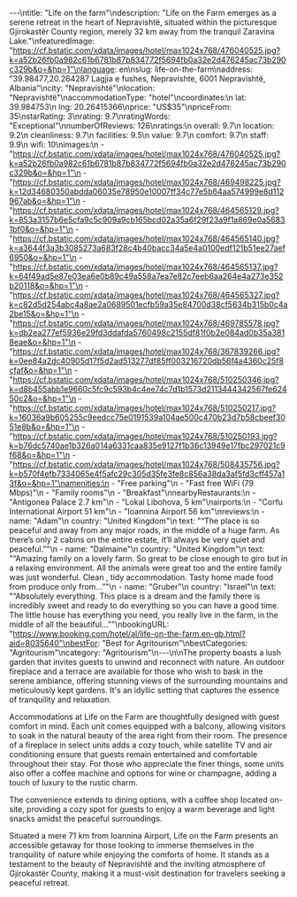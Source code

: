 ---\ntitle: "Life on the farm"\ndescription: "Life on the Farm emerges as a serene retreat in the heart of Nepravishtë, situated within the picturesque Gjirokastër County region, merely 32 km away from the tranquil Zaravina Lake."\nfeaturedImage: "https://cf.bstatic.com/xdata/images/hotel/max1024x768/476040525.jpg?k=a52b26fb0a982c61b6781b87b834772f5694fb0a32e2d476245ac73b290c329b&o=&hp=1"\nlanguage: en\nslug: life-on-the-farm\naddress: "39.98477,20.264287 Lagjia e fushes, Nepravishte, 6001 Nepravishtë, Albania"\ncity: "Nepravishtë"\nlocation: "Nepravishtë"\naccommodationType: "hotel"\ncoordinates:\n  lat: 39.984753\n  lng: 20.26415366\nprice: "US$35"\npriceFrom: 35\nstarRating: 3\nrating: 9.7\nratingWords: "Exceptional"\nnumberOfReviews: 126\nratings:\n  overall: 9.7\n  location: 9.2\n  cleanliness: 9.7\n  facilities: 9.5\n  value: 9.7\n  comfort: 9.7\n  staff: 9.9\n  wifi: 10\nimages:\n  - "https://cf.bstatic.com/xdata/images/hotel/max1024x768/476040525.jpg?k=a52b26fb0a982c61b6781b87b834772f5694fb0a32e2d476245ac73b290c329b&o=&hp=1"\n  - "https://cf.bstatic.com/xdata/images/hotel/max1024x768/469498225.jpg?k=12d34680350abdda06035e78950e10007ff34c77e5b64aa574999e8d112967ab&o=&hp=1"\n  - "https://cf.bstatic.com/xdata/images/hotel/max1024x768/464565129.jpg?k=853a3157b6e5cfa9c5c909a9cb165bcd02a35a6f29f23a9f1a869e0a56831bf0&o=&hp=1"\n  - "https://cf.bstatic.com/xdata/images/hotel/max1024x768/464565140.jpg?k=a3644f3a3b3085273a683f28c4b40bacc34a5e4a0100edf121b51ee27aef6950&o=&hp=1"\n  - "https://cf.bstatic.com/xdata/images/hotel/max1024x768/464565137.jpg?k=64f49ad5e87e03ea6e0b89c49a558a7ea7e82c7eeb6aa264e4a273e352b20118&o=&hp=1"\n  - "https://cf.bstatic.com/xdata/images/hotel/max1024x768/464565327.jpg?k=c82d5d254abc4a8ae2a0689501ecfb59a35e84700d38cf5634b315b0c4a2be15&o=&hp=1"\n  - "https://cf.bstatic.com/xdata/images/hotel/max1024x768/469785578.jpg?k=db2ea277ef5936e29fd3ddafda5760498c2155df81f0b2e084ad0b35a3818eae&o=&hp=1"\n  - "https://cf.bstatic.com/xdata/images/hotel/max1024x768/367839266.jpg?k=0ee84a2dc40905d17f5d2ad513277df85ff003216720db56f4a4360c25f8cfaf&o=&hp=1"\n  - "https://cf.bstatic.com/xdata/images/hotel/max1024x768/510250346.jpg?k=d8b455abb1e9660c5fc9c593b4c4ee74c7d1b1573d2113444342567fe62450c2&o=&hp=1"\n  - "https://cf.bstatic.com/xdata/images/hotel/max1024x768/510250217.jpg?k=16036a9b605255c9eedcc75e0191539a104ae500c470b23d7b58cbeef3051e8b&o=&hp=1"\n  - "https://cf.bstatic.com/xdata/images/hotel/max1024x768/510250193.jpg?k=b76dc5740ae1b326a014a6331caa835e9127f1b36c13949e17fbc297021c9f68&o=&hp=1"\n  - "https://cf.bstatic.com/xdata/images/hotel/max1024x768/508435756.jpg?k=b570f4efb7334065e4f5afc29c305d35fe3fe8c856a38da3af5fd3cff457a13f&o=&hp=1"\namenities:\n  - "Free parking"\n  - "Fast free WiFi (79 Mbps)"\n  - "Family rooms"\n  - "Breakfast"\nnearbyRestaurants:\n  - "Antigonea Palace 2.7 km"\n  - "Lokal Libohova, 5 km"\nairports:\n  - "Corfu International Airport 51 km"\n  - "Ioannina Airport 56 km"\nreviews:\n  - name: "Adam"\n    country: "United Kingdom"\n    text: "“The place is so peaceful and away from any major roads, in the middle of a huge farm. As there’s only 2 cabins on the entire estate, it’ll always be very quiet and peaceful.”"\n  - name: "Dalmaine"\n    country: "United Kingdom"\n    text: "“Amazing family on a lovely farm. So great to be close enough to giro but in a relaxing environment. All the animals were great too and the entire family was just wonderful. Clean , tidy accommodation. Tasty home made food from produce only from...”"\n  - name: "Gruber"\n    country: "Israel"\n    text: "“Absolutely everything. This place is a dream and the family there is incredibly sweet and ready to do everything so you can have a good time. The little house has everything you need, you really live in the farm, in the middle of all the beautiful...”"\nbookingURL: "https://www.booking.com/hotel/al/life-on-the-farm.en-gb.html?aid=8035640"\nbestFor: "Best for Agritourism"\nbestCategories: "Agritourism"\ncategory: "Agritourism"\n---\n\nThe property boasts a lush garden that invites guests to unwind and reconnect with nature. An outdoor fireplace and a terrace are available for those who wish to bask in the serene ambiance, offering stunning views of the surrounding mountains and meticulously kept gardens. It's an idyllic setting that captures the essence of tranquility and relaxation.

Accommodations at Life on the Farm are thoughtfully designed with guest comfort in mind. Each unit comes equipped with a balcony, allowing visitors to soak in the natural beauty of the area right from their room. The presence of a fireplace in select units adds a cozy touch, while satellite TV and air conditioning ensure that guests remain entertained and comfortable throughout their stay. For those who appreciate the finer things, some units also offer a coffee machine and options for wine or champagne, adding a touch of luxury to the rustic charm.

The convenience extends to dining options, with a coffee shop located on-site, providing a cozy spot for guests to enjoy a warm beverage and light snacks amidst the peaceful surroundings.

Situated a mere 71 km from Ioannina Airport, Life on the Farm presents an accessible getaway for those looking to immerse themselves in the tranquility of nature while enjoying the comforts of home. It stands as a testament to the beauty of Nepravishtë and the inviting atmosphere of Gjirokastër County, making it a must-visit destination for travelers seeking a peaceful retreat.